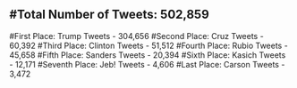 #Total Number of Tweets: 502,859 
---
#First Place: Trump Tweets - 304,656
#Second Place: Cruz Tweets - 60,392
#Third Place: Clinton Tweets - 51,512
#Fourth Place: Rubio Tweets - 45,658
#Fifth Place: Sanders Tweets - 20,394
#Sixth Place: Kasich Tweets - 12,171
#Seventh Place: Jeb! Tweets - 4,606
#Last Place: Carson Tweets - 3,472
